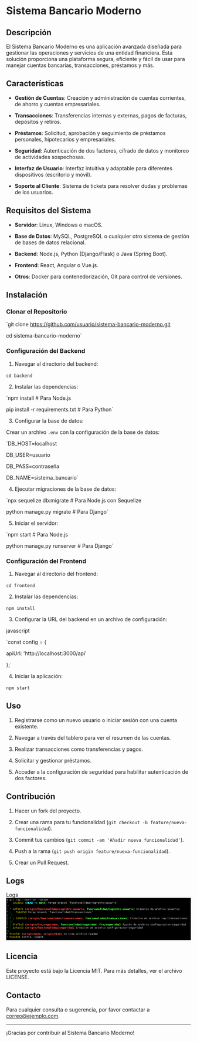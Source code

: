 
# Sistema Bancario Moderno

  

## Descripción

  

El Sistema Bancario Moderno es una aplicación avanzada diseñada para gestionar las operaciones y servicios de una entidad financiera. Esta solución proporciona una plataforma segura, eficiente y fácil de usar para manejar cuentas bancarias, transacciones, préstamos y más.

  

## Características

  

-  **Gestión de Cuentas**: Creación y administración de cuentas corrientes, de ahorro y cuentas empresariales.

-  **Transacciones**: Transferencias internas y externas, pagos de facturas, depósitos y retiros.

-  **Préstamos**: Solicitud, aprobación y seguimiento de préstamos personales, hipotecarios y empresariales.

-  **Seguridad**: Autenticación de dos factores, cifrado de datos y monitoreo de actividades sospechosas.

-  **Interfaz de Usuario**: Interfaz intuitiva y adaptable para diferentes dispositivos (escritorio y móvil).

-  **Soporte al Cliente**: Sistema de tickets para resolver dudas y problemas de los usuarios.

  

## Requisitos del Sistema

  

-  **Servidor**: Linux, Windows o macOS.

-  **Base de Datos**: MySQL, PostgreSQL o cualquier otro sistema de gestión de bases de datos relacional.

-  **Backend**: Node.js, Python (Django/Flask) o Java (Spring Boot).

-  **Frontend**: React, Angular o Vue.js.

-  **Otros**: Docker para contenedorización, Git para control de versiones.

  

## Instalación

  

### Clonar el Repositorio

  

`git clone https://github.com/usuario/sistema-bancario-moderno.git

cd sistema-bancario-moderno`

  

### Configuración del Backend

  

1. Navegar al directorio del backend:

`cd backend`

2. Instalar las dependencias:

`npm install # Para Node.js

pip install -r requirements.txt # Para Python`

3. Configurar la base de datos:

Crear un archivo `.env` con la configuración de la base de datos:

`DB_HOST=localhost

DB_USER=usuario

DB_PASS=contraseña

DB_NAME=sistema_bancario`

4. Ejecutar migraciones de la base de datos:

`npx sequelize db:migrate # Para Node.js con Sequelize

python manage.py migrate # Para Django`

5. Iniciar el servidor:

`npm start # Para Node.js

python manage.py runserver # Para Django`

  

### Configuración del Frontend

  

1. Navegar al directorio del frontend:

  

`cd frontend`

2. Instalar las dependencias:

`npm install`

3. Configurar la URL del backend en un archivo de configuración:

javascript

  

`const config = {

apiUrl: 'http://localhost:3000/api'

};`

4. Iniciar la aplicación:

`npm start`

  

## Uso

  

1. Registrarse como un nuevo usuario o iniciar sesión con una cuenta existente.

2. Navegar a través del tablero para ver el resumen de las cuentas.

3. Realizar transacciones como transferencias y pagos.

4. Solicitar y gestionar préstamos.

5. Acceder a la configuración de seguridad para habilitar autenticación de dos factores.

  

## Contribución

  

1. Hacer un fork del proyecto.

2. Crear una rama para tu funcionalidad (`git checkout -b feature/nueva-funcionalidad`).

3. Commit tus cambios (`git commit -am 'Añadir nueva funcionalidad'`).

4. Push a la rama (`git push origin feature/nueva-funcionalidad`).

5. Crear un Pull Request.

## Logs

Logs  ![logs](Logs.png)

## Licencia

  

Este proyecto está bajo la Licencia MIT. Para más detalles, ver el archivo LICENSE.

  

## Contacto

  

Para cualquier consulta o sugerencia, por favor contactar a correo@ejemplo.com.

  

----------

  

¡Gracias por contribuir al Sistema Bancario Moderno!